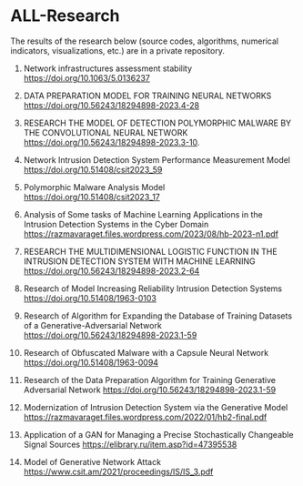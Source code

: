 # ALL-Research
The results of the research below (source codes, algorithms, numerical indicators, visualizations, etc.) are in a private repository.


1. Network infrastructures assessment stability
https://doi.org/10.1063/5.0136237
 
2. DATA PREPARATION MODEL FOR TRAINING NEURAL NETWORKS
https://doi.org/10.56243/18294898-2023.4-28
 
3. RESEARCH THE MODEL OF DETECTION POLYMORPHIC MALWARE BY THE CONVOLUTIONAL NEURAL NETWORK
https://doi.org/10.56243/18294898-2023.3-10.
 
4. Network Intrusion Detection System Performance Measurement Model
https://doi.org/10.51408/csit2023_59
 
5. Polymorphic Malware Analysis Model
 https://doi.org/10.51408/csit2023_17 

6. Analysis of Some tasks of Machine Learning Applications in the Intrusion Detection Systems in the Cyber Domain
https://razmavaraget.files.wordpress.com/2023/08/hb-2023-n1.pdf 

7. RESEARCH THE MULTIDIMENSIONAL LOGISTIC FUNCTION IN THE INTRUSION DETECTION SYSTEM WITH MACHINE LEARNING
 https://doi.org/10.56243/18294898-2023.2-64 

8. Research of Model Increasing Reliability Intrusion Detection Systems
https://doi.org/10.51408/1963-0103

9. Research of Algorithm for Expanding the Database of Training Datasets of a Generative-Adversarial Network
https://doi.org/10.56243/18294898-2023.1-59

10. Research of Obfuscated Malware with a Capsule Neural Network
 https://doi.org/10.51408/1963-0094

11. Research of the Data Preparation Algorithm for Training Generative Adversarial Network
https://doi.org/10.56243/18294898-2023.1-59  

12. Modernization of Intrusion Detection System via the Generative Model
https://razmavaraget.files.wordpress.com/2022/01/hb2-final.pdf  

13. Application of a GAN for Managing a Precise Stochastically Changeable Signal Sources
https://elibrary.ru/item.asp?id=47395538  

14. Model of Generative Network Attack
https://www.csit.am/2021/proceedings/IS/IS_3.pdf     
 
